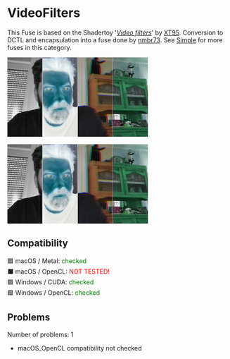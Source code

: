 # VideoFilters

This Fuse is based on the Shadertoy '_[Video filters](https://www.shadertoy.com/view/XsX3z8)_' by [XT95](https://www.shadertoy.com/user/XT95). Conversion to DCTL and encapsulation into a fuse done by [nmbr73](../../Site/Profiles/nmbr73.md). See [Simple](README.md) for more fuses in this category.

[![VideoFilters Thumbnail](VideoFilters.png)](https://www.shadertoy.com/view/XsX3z8 "View on Shadertoy.com")



<!-- +++ DO NOT REMOVE THIS COMMENT +++ DO NOT ADD OR EDIT ANY TEXT BEFORE THIS LINE +++ IT WOULD BE A REALLY BAD IDEA +++ -->

[![Thumbnail](VideoFilters.png)](https://www.shadertoy.com/view/XsX3z8 "View on Shadertoy.com")

<!-- +++ DO NOT REMOVE THIS COMMENT +++ DO NOT EDIT ANY TEXT THAT COMES AFTER THIS LINE +++ TRUST ME: JUST DON'T DO IT +++ -->

## Compatibility

🟩 macOS / Metal: <span style="color:green; ">checked</span><br />
⬛ macOS / OpenCL: <span style="color:red; ">NOT TESTED!</span><br />
🟩 Windows / CUDA: <span style="color:green; ">checked</span><br />
🟩 Windows / OpenCL: <span style="color:green; ">checked</span><br />


## Problems

Number of problems: 1

- macOS_OpenCL compatibility not checked



